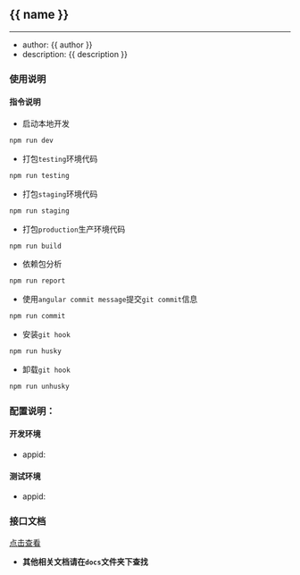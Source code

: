 ## {{ name }}
----------------------------

- author: {{ author }}
- description: {{ description }}

### 使用说明

#### 指令说明

- 启动本地开发

```javascript
npm run dev
```

- 打包`testing`环境代码

```javascript
npm run testing
```

- 打包`staging`环境代码

```javascript
npm run staging
```

- 打包`production`生产环境代码

```javascript
npm run build
```

- 依赖包分析

```javascript
npm run report
```

- 使用`angular commit message`提交`git commit`信息

```javascript
npm run commit
```

- 安装`git hook`

```javascript
npm run husky
```

- 卸载`git hook`

```javascript
npm run unhusky
```

### 配置说明：

#### 开发环境

- appid: <appid>

#### 测试环境

- appid: <appid>

### 接口文档

[点击查看](./docs/api.md)

- **其他相关文档请在`docs`文件夹下查找**
